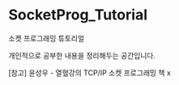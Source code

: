 # SocketProg_Tutorial
소켓 프로그래밍 튜토리얼

개인적으로 공부한 내용을 정리해두는 공간입니다.

[참고] 윤성우 - 열혈강의 TCP/IP 소켓 프로그래밍 책
x
